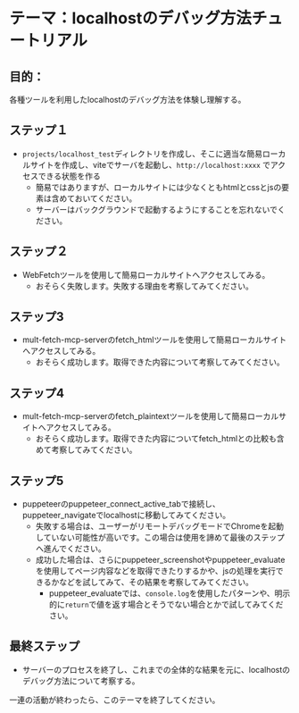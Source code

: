 # テーマ：localhostのデバッグ方法チュートリアル

## 目的：
各種ツールを利用したlocalhostのデバッグ方法を体験し理解する。

## ステップ１

* `projects/localhost_test`ディレクトリを作成し、そこに適当な簡易ローカルサイトを作成し、viteでサーバを起動し、`http://localhost:xxxx` でアクセスできる状態を作る
  * 簡易ではありますが、ローカルサイトには少なくともhtmlとcssとjsの要素は含めておいてください。
  * サーバーはバックグラウンドで起動するようにすることを忘れないでください。

## ステップ２

* WebFetchツールを使用して簡易ローカルサイトへアクセスしてみる。
  * おそらく失敗します。失敗する理由を考察してみてください。

## ステップ3

* mult-fetch-mcp-serverのfetch_htmlツールを使用して簡易ローカルサイトへアクセスしてみる。
  * おそらく成功します。取得できた内容について考察してみてください。

## ステップ4

* mult-fetch-mcp-serverのfetch_plaintextツールを使用して簡易ローカルサイトへアクセスしてみる。
  * おそらく成功します。取得できた内容についてfetch_htmlとの比較も含めて考察してみてください。

## ステップ5

* puppeteerのpuppeteer_connect_active_tabで接続し、puppeteer_navigateでlocalhostに移動してみてください。
  * 失敗する場合は、ユーザーがリモートデバッグモードでChromeを起動していない可能性が高いです。この場合は使用を諦めて最後のステップへ進んでください。
  * 成功した場合は、さらにpuppeteer_screenshotやpuppeteer_evaluateを使用してページ内容などを取得できたりするかや、jsの処理を実行できるかなどを試してみて、その結果を考察してみてください。
    * puppeteer_evaluateでは、`console.log`を使用したパターンや、明示的に`return`で値を返す場合とそうでない場合とかで試してみてください。

## 最終ステップ

* サーバーのプロセスを終了し、これまでの全体的な結果を元に、localhostのデバッグ方法について考察する。



一連の活動が終わったら、このテーマを終了してください。
